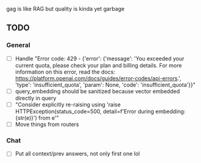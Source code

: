 gag is like RAG but quality is kinda yet garbage

## TODO

### General

- [ ] Handle "Error code: 429 - {'error': {'message': 'You exceeded your current quota, please check your plan and billing details. For more information on this error, read the docs: https://platform.openai.com/docs/guides/error-codes/api-errors.', 'type': 'insufficient_quota', 'param': None, 'code': 'insufficient_quota'}}"
- [ ] query_embedding should be sanitized because vector embedded directly in query
- [ ] "Consider explicitly re-raising using 'raise HTTPException(status_code=500, detail=f'Error during embedding: {str(e)}') from e'"
- [ ] Move things from routers

### Chat

- [ ] Put all context/prev answers, not only first one lol
